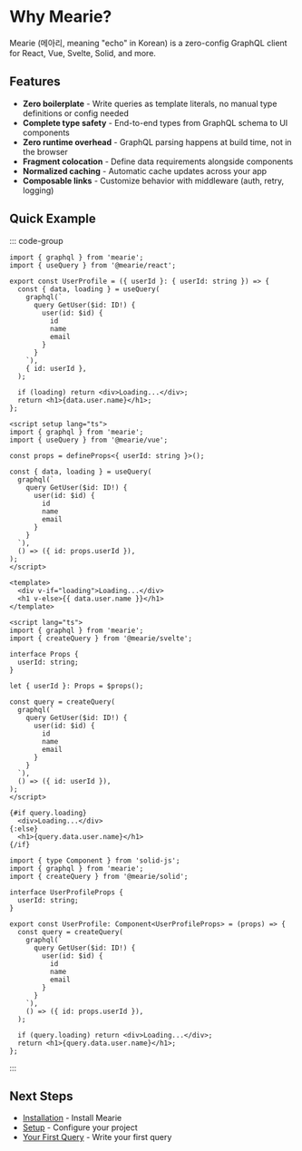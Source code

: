 # Why Mearie?

Mearie (메아리, meaning "echo" in Korean) is a zero-config GraphQL client for React, Vue, Svelte, Solid, and more.

## Features

- **Zero boilerplate** - Write queries as template literals, no manual type definitions or config needed
- **Complete type safety** - End-to-end types from GraphQL schema to UI components
- **Zero runtime overhead** - GraphQL parsing happens at build time, not in the browser
- **Fragment colocation** - Define data requirements alongside components
- **Normalized caching** - Automatic cache updates across your app
- **Composable links** - Customize behavior with middleware (auth, retry, logging)

## Quick Example

::: code-group

```tsx [React]
import { graphql } from 'mearie';
import { useQuery } from '@mearie/react';

export const UserProfile = ({ userId }: { userId: string }) => {
  const { data, loading } = useQuery(
    graphql(`
      query GetUser($id: ID!) {
        user(id: $id) {
          id
          name
          email
        }
      }
    `),
    { id: userId },
  );

  if (loading) return <div>Loading...</div>;
  return <h1>{data.user.name}</h1>;
};
```

```vue [Vue]
<script setup lang="ts">
import { graphql } from 'mearie';
import { useQuery } from '@mearie/vue';

const props = defineProps<{ userId: string }>();

const { data, loading } = useQuery(
  graphql(`
    query GetUser($id: ID!) {
      user(id: $id) {
        id
        name
        email
      }
    }
  `),
  () => ({ id: props.userId }),
);
</script>

<template>
  <div v-if="loading">Loading...</div>
  <h1 v-else>{{ data.user.name }}</h1>
</template>
```

```svelte [Svelte]
<script lang="ts">
import { graphql } from 'mearie';
import { createQuery } from '@mearie/svelte';

interface Props {
  userId: string;
}

let { userId }: Props = $props();

const query = createQuery(
  graphql(`
    query GetUser($id: ID!) {
      user(id: $id) {
        id
        name
        email
      }
    }
  `),
  () => ({ id: userId }),
);
</script>

{#if query.loading}
  <div>Loading...</div>
{:else}
  <h1>{query.data.user.name}</h1>
{/if}
```

```tsx [Solid]
import { type Component } from 'solid-js';
import { graphql } from 'mearie';
import { createQuery } from '@mearie/solid';

interface UserProfileProps {
  userId: string;
}

export const UserProfile: Component<UserProfileProps> = (props) => {
  const query = createQuery(
    graphql(`
      query GetUser($id: ID!) {
        user(id: $id) {
          id
          name
          email
        }
      }
    `),
    () => ({ id: props.userId }),
  );

  if (query.loading) return <div>Loading...</div>;
  return <h1>{query.data.user.name}</h1>;
};
```

:::

## Next Steps

- [Installation](/getting-started/installation) - Install Mearie
- [Setup](/getting-started/setup) - Configure your project
- [Your First Query](/getting-started/your-first-query) - Write your first query
